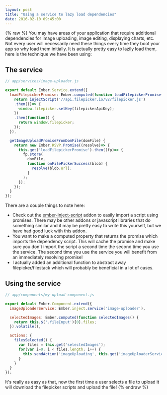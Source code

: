 ```yaml
---
layout: post
title: "Using a service to lazy load dependencies"
date: 2016-02-10 09:45:00
---
```

{% raw %}
You may have areas of your application that require additional dependencies for image uploading, image editing, displaying charts, etc.  Not every user will necessarily need these things every time they boot your app so why load them initially.  It is actually pretty easy to lazily load them, here is the technique we have been using:

## The service

```js
// app/services/image-uploader.js

export default Ember.Service.extend({
  loadFilepickerPromise: Ember.computed(function loadFilepickerPromise() {
    return injectScript('//api.filepicker.io/v2/filepicker.js')
    .then(()=> {
      window.filepicker.setKey(filepickerApiKey);
    })
    .then(function() {
      return window.filepicker;
    });
  }),

  getImageUploadPromiseFromDomFile(domFile) {
    return new Ember.RSVP.Promise((resolve)=> {
      this.get('loadFilepickerPromise').then((fp)=> {
        fp.store(
          domFile,
          function onFilePickerSuccess(blob) {
            resolve(blob.url);
          }
        );
      });
    });
  }
});

```

There are a couple things to note here:
* Check out the [ember-inject-script](https://github.com/minutebase/ember-inject-script) addon to easily import a script using promises.  There may be other addons or javascript libraries that do something similar and it may be pretty easy to write this yourself, but we have had good luck with this addon.
* You want to make a computed property that returns the promise which imports the dependency script.  This will cache the promise and make sure you don't import the script a second time the second time you use the service.  The second time you use the service you will benefit from an immediately resolving promise!
* I actually added an additional function to abstract away filepicker/filestack which will probably be beneficial in a lot of cases.

## Using the service

```js
// app/components/my-upload-component.js

export default Ember.Component.extend({
  imageUploaderService: Ember.inject.service('image-uploader'),

  selectedImages: Ember.computed(function selectedImages() {
    return this.$('.fileInput')[0].files;
  }).volatile(),

  actions: {
    filesSelected() {
      var files = this.get('selectedImages');
      for(var i=0; i < files.length; i++) {
        this.sendAction('imageUploading', this.get('imageUploaderService').getImageUploadPromiseFromDomFile(files[i]));
      }
    }
  }
});
```

It's really as easy as that, now the first time a user selects a file to upload it will download the filepicker scripts and upload the file!
{% endraw %}
